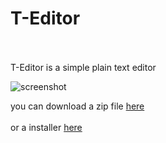 # T-Editor
<br><br>
T-Editor is a simple plain text editor

![screenshot](https://kowal05.github.io/T-Editor/image.png)

you can download a zip file [here](https://github.com/kowal05/T-Editor/raw/master/T-Editor.zip) <br>
<br>
or a installer [here](https://github.com/kowal05/T-Editor/raw/master/Installer.exe)
